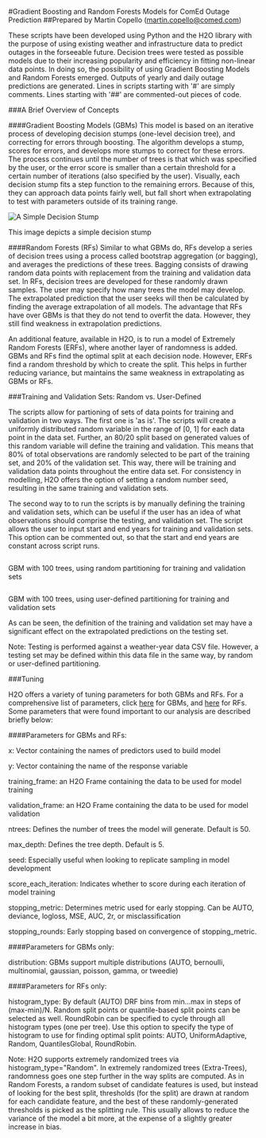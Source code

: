 #Gradient Boosting and Random Forests Models for ComEd Outage Prediction
##Prepared by Martin Copello (martin.copello@comed.com)

These scripts have been developed using Python and the H2O library with the purpose of using existing weather and infrastructure data to predict outages in the forseeable future. Decision trees were tested as possible models due to their increasing popularity and efficiency in fitting non-linear data points. In doing so, the possibility of using Gradient Boosting Models and Random Forests emerged. Outputs of yearly and daily outage predictions are generated. Lines in scripts starting with '#' are simply comments. Lines starting with '##' are commented-out pieces of code.


###A Brief Overview of Concepts

####Gradient Boosting Models (GBMs)
This model is based on an iterative process of developing decision stumps (one-level decision tree), and correcting for errors through boosting. The algorithm develops a stump, scores for errors, and develops more stumps to correct for these errors. The process continues until the number of trees is that which was specified by the user, or the error score is smaller than a certain threshold for a certain number of iterations (also specified by the user). Visually, each decision stump fits a step function to the remaining errors. Because of this, they can approach data points fairly well, but fall short when extrapolating to test with parameters outside of its training range.

![A Simple Decision Stump]({{site.baseurl}}//decision_stump.png)

This image depicts a simple decision stump


####Random Forests (RFs)
Similar to what GBMs do, RFs develop a series of decision trees using a process called bootstrap aggregation (or bagging), and averages the predictions of these trees. Bagging consists of drawing random data points with replacement from the training and validation data set. In RFs, decision trees are developed for these randomly drawn samples. The user may specify how many trees the model may develop. The extrapolated prediction that the user seeks will then be calculated by finding the average extrapolation of all models. The advantage that RFs have over GBMs is that they do not tend to overfit the data. However, they still find weakness in extrapolation predictions. 

An additional feature, available in H2O, is to run a model of Extremely Random Forests (ERFs), where another layer of randomness is added. GBMs and RFs find the optimal split at each decision node. However, ERFs find a random threshold by which to create the split. This helps in further reducing variance, but maintains the same weakness in extrapolating as GBMs or RFs. 

###Training and Validation Sets: Random vs. User-Defined

The scripts allow for partioning of sets of data points for training and validation in two ways. The first one is 'as is'. The scripts will create a uniformly distributed random variable in the range of [0, 1] for each data point in the data set. Further, an 80/20 split based on generated values of this random variable will define the training and validation. This means that 80% of total observations are randomly selected to be part of the training set, and 20% of the validation set. This way, there will be training and validation data points throughout the entire data set. For consistency in modelling, H2O offers the option of setting a random number seed, resulting in the same training and validation sets. 

The second way to to run the scripts is by manually defining the training and validation sets, which can be useful if the user has an idea of what observations should comprise the testing, and validation set. The script allows the user to input start and end years for training and validation sets. This option can be commented out, so that the start and end years are constant across script runs.

![]() 

GBM with 100 trees, using random partitioning for training and validation sets

![]()

GBM with 100 trees, using user-defined partitioning for training and validation sets

As can be seen, the definition of the training and validation set may have a significant effect on the extrapolated predictions on the testing set.

Note: Testing is performed against a weather-year data CSV file. However, a testing set may be defined within this data file in the same way, by random or user-defined partitioning. 


###Tuning

H2O offers a variety of tuning parameters for both GBMs and RFs. For a comprehensive list of parameters, click [here](http://docs.h2o.ai/h2o/latest-stable/h2o-docs/data-science/gbm.html#defining-a-gbm-model) for GBMs, and [here](http://docs.h2o.ai/h2o/latest-stable/h2o-docs/data-science/drf.html#defining-a-drf-model) for RFs. Some parameters that were found important to our analysis are described briefly below:


####Parameters for GBMs and RFs:

x: Vector containing the names of predictors used to build model

y: Vector containing the name of the response variable

training_frame: an H2O Frame containing the data to be used for model training

validation_frame: an H2O Frame containing the data to be used for model validation

ntrees: Defines the number of trees the model will generate. Default is 50.

max_depth: Defines the tree depth. Default is 5.

seed: Especially useful when looking to replicate sampling in model development

score_each_iteration: Indicates whether to score during each iteration of model training

stopping_metric: Determines metric used for early stopping. Can be AUTO, deviance, logloss, MSE, AUC, 2r, or misclassification

stopping_rounds: Early stopping based on convergence of stopping_metric.

####Parameters for GBMs only:

distribution: GBMs support multiple distributions (AUTO, bernoulli, multinomial, gaussian, poisson, gamma, or tweedie)

####Parameters for RFs only:

histogram_type: By default (AUTO) DRF bins from min...max in steps of (max-min)/N. Random split points or quantile-based split points can be selected as well. RoundRobin can be specified to cycle through all histogram types (one per tree). Use this option to specify the type of histogram to use for finding optimal split points: AUTO, UniformAdaptive, Random, QuantilesGlobal, RoundRobin.

Note: H2O supports extremely randomized trees via histogram_type="Random". In extremely randomized trees (Extra-Trees), randomness goes one step further in the way splits are computed. As in Random Forests, a random subset of candidate features is used, but instead of looking for the best split, thresholds (for the split) are drawn at random for each candidate feature, and the best of these randomly-generated thresholds is picked as the splitting rule. This usually allows to reduce the variance of the model a bit more, at the expense of a slightly greater increase in bias.
